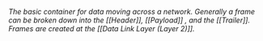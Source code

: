 _The basic container for data moving across a network. Generally a frame can be broken down into the [[Header]], [[Payload]] , and the [[Trailer]]. Frames are created at the [[Data Link Layer (Layer 2)]]._